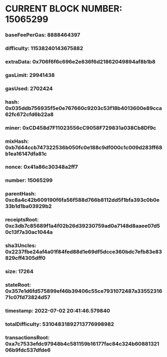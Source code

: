 # CURRENT BLOCK NUMBER: 15065299

### baseFeePerGas: 8888464397
### difficulty: 11538240143675882
### extraData: 0x706f6f6c696e2e636f6d21862049894af8b1b8
### gasLimit: 29941438
### gasUsed: 2702424
### hash: 0x035ddb756935f5e0e767660c9203c53f18b4013600e89cca62fc672cfd6b22a8
### miner: 0xCD458d7F11023556cC9058F729831a038Cb8Df9c
### mixHash: 0xb7d44ccb747322536b050fc0e188c9df000c1c009d283ff68b1ea16147dfa81c
### nonce: 0x41a86c30348a2ff7
### number: 15065299
### parentHash: 0xc8a4c42b609190f6fa56f588d766b8112dd5f1bfa393c0b0e33b1d1ba03929b2
### receiptsRoot: 0xc3db7c85689f1a4f02b26d39230759ad0a7148d8aaee07d50c13f7a30ac1044a
### sha3Uncles: 0x2237fbe24af4a01f84fed88d1e69df5dcce360bdc7efb83e83829cff4305dff0
### size: 17264
### stateRoot: 0x357e1d6fd575899ef46b39406c55ce7931072487a3355231671c07fd73824d57
### timestamp: 2022-07-02 20:41:46.579840
### totalDifficulty: 53104831892713776998982
### transactionsRoot: 0xa7c7533efdc97948b4c581159b16177fac84c324b6088132106b9fdc537dfde6
